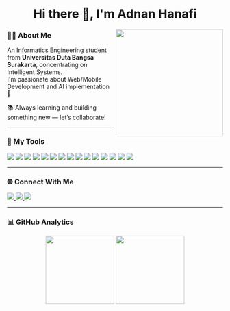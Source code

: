 <h1 align="center">Hi there 👋, I'm Adnan Hanafi</h1>

<img align="right" src="https://media.giphy.com/media/qgQUggAC3Pfv687qPC/giphy.gif" width="250"/>

### 🧑‍💻 About Me

An Informatics Engineering student from **Universitas Duta Bangsa Surakarta**, concentrating on Intelligent Systems.  
I'm passionate about Web/Mobile Development and AI implementation 🚀  

📚 Always learning and building something new — let’s collaborate!

---

### 🚀 My Tools

<p align="left">
  <img src="https://img.shields.io/badge/HTML5-E34F26?style=for-the-badge&logo=html5&logoColor=white"/>
  <img src="https://img.shields.io/badge/CSS3-1572B6?style=for-the-badge&logo=css3&logoColor=white"/>
  <img src="https://img.shields.io/badge/JavaScript-F7DF1E?style=for-the-badge&logo=javascript&logoColor=black"/>
  <img src="https://img.shields.io/badge/PHP-777BB4?style=for-the-badge&logo=php&logoColor=white"/>
  <img src="https://img.shields.io/badge/Laravel-FF2D20?style=for-the-badge&logo=laravel&logoColor=white"/>
  <img src="https://img.shields.io/badge/MySQL-005C84?style=for-the-badge&logo=mysql&logoColor=white"/>
  <img src="https://img.shields.io/badge/Firebase-FFCA28?style=for-the-badge&logo=firebase&logoColor=black"/>
  <img src="https://img.shields.io/badge/Python-3776AB?style=for-the-badge&logo=python&logoColor=white"/>
  <img src="https://img.shields.io/badge/Kivy-20B2AA?style=for-the-badge&logo=kivy&logoColor=white"/>
  <img src="https://img.shields.io/badge/Dart-0175C2?style=for-the-badge&logo=dart&logoColor=white"/>
  <img src="https://img.shields.io/badge/Flutter-02569B?style=for-the-badge&logo=flutter&logoColor=white"/>
  <img src="https://img.shields.io/badge/Java-007396?style=for-the-badge&logo=java&logoColor=white"/>
  <img src="https://img.shields.io/badge/Figma-F24E1E?style=for-the-badge&logo=figma&logoColor=white"/>
  <img src="https://img.shields.io/badge/Canva-00C4CC?style=for-the-badge&logo=canva&logoColor=white"/>
  <img src="https://img.shields.io/badge/CorelDRAW-46B12C?style=for-the-badge&logo=coreldraw&logoColor=white"/>
</p>

---

### 🌐 Connect With Me

<p align="left">
  <a href="mailto:adnanhanafi078@gmail.com">
    <img src="https://img.shields.io/badge/Gmail-D14836?style=for-the-badge&logo=gmail&logoColor=white"/>
  </a>
  <a href="https://www.linkedin.com/in/adnan-hanafi/">
    <img src="https://img.shields.io/badge/LinkedIn-0A66C2?style=for-the-badge&logo=linkedin&logoColor=white"/>
  </a>
  <a href="https://www.instagram.com/adnanhnf">
    <img src="https://img.shields.io/badge/Instagram-E4405F?style=for-the-badge&logo=instagram&logoColor=white"/>
  </a>
</p>

---

### 📊 GitHub Analytics

<p align="center">
  <img src="https://github-readme-stats.vercel.app/api/top-langs/?username=adnanhnf&layout=compact&theme=tokyonight" height="160px"/>
  <img src="https://streak-stats.demolab.com/?user=adnanhnf&theme=tokyonight" height="160px"/>
</p>
